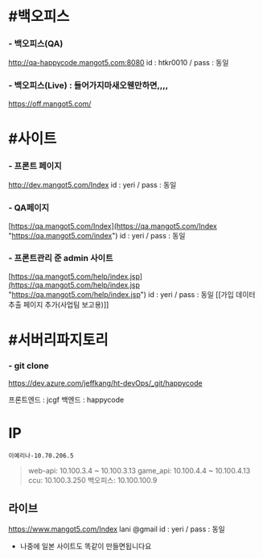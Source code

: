 
# #백오피스

### - 백오피스(QA) 
http://qa-happycode.mangot5.com:8080
id : htkr0010 / pass : 동일
### - 백오피스(Live) : 들어가지마새오웬만하면,,,,
https://off.mangot5.com/

# #사이트
### - 프론트 페이지
http://dev.mangot5.com/Index
id : yeri / pass : 동일
### - QA페이지
[https://qa.mangot5.com/Index](https://qa.mangot5.com/Index "https://qa.mangot5.com/index")
id : yeri / pass : 동일

### - 프론트관리 준 admin 사이트
[https://qa.mangot5.com/help/index.jsp](https://qa.mangot5.com/help/index.jsp "https://qa.mangot5.com/help/index.jsp")
id : yeri / pass : 동일
[[가입 데이터 추출 페이지 추가(사업팀 보고용)]]



# #서버리파지토리
### - git clone
https://dev.azure.com/jeffkang/ht-devOps/_git/happycode


프론트엔드 : jcgf
백엔드 : happycode



# IP

```
이예리나-10.70.206.5  
```

> web-api: 10.100.3.4 ~ 10.100.3.13
> game_api: 10.100.4.4 ~ 10.100.4.13
> ccu: 10.100.3.250
> 백오피스: 10.100.100.9

## 라이브
https://www.mangot5.com/Index
lani @gmail
id : yeri / pass : 동일

- 나중에 일본 사이트도 똑같이 만들면됩니다요


